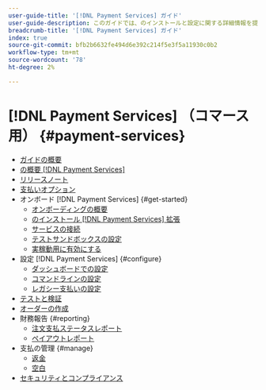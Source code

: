 ```yaml
---
user-guide-title: '[!DNL Payment Services] ガイド'
user-guide-description: このガイドでは、のインストールと設定に関する詳細情報を提供します [!DNL Payment Services] (Adobe CommerceまたはMagento Open Sourceストア用 )
breadcrumb-title: '[!DNL Payment Services] ガイド'
index: true
source-git-commit: bfb2b6632fe494d6e392c214f5e3f5a11930c0b2
workflow-type: tm+mt
source-wordcount: '78'
ht-degree: 2%

---
```



# [!DNL Payment Services] （コマース用） {#payment-services}

- [ガイドの概要](guide-overview.md)
- [の概要 [!DNL Payment Services]](overview.md)
- [リリースノート](release-notes.md)
- [支払いオプション](payments-options.md)
- オンボード [!DNL Payment Services] {#get-started}
   - [オンボーディングの概要](onboard.md)
   - [のインストール [!DNL Payment Services] 拡張](install.md)
   - [サービスの接続](connect.md)
   - [テストサンドボックスの設定](sandbox.md)
   - [実稼動用に有効にする](production.md)
- 設定 [!DNL Payment Services] {#configure}
   - [ダッシュボードでの設定](configure-dashboard.md)
   - [コマンドラインの設定](configure-cli.md)
   - [レガシー支払いの設定](configure-admin.md)
- [テストと検証](test-validate.md)
- [オーダーの作成](create-order.md)
- 財務報告 {#reporting}
   - [注文支払ステータスレポート](order-payment-status.md)
   - [ペイアウトレポート](payouts.md)
- 支払の管理 {#manage}
   - [返金](refunds.md)
   - [空白](voids.md)
- [セキュリティとコンプライアンス](security.md)
